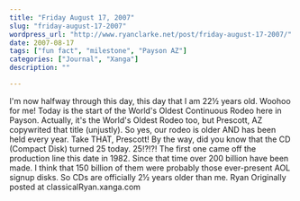 ```yaml
---
title: "Friday August 17, 2007"
slug: "friday-august-17-2007"
wordpress_url: "http://www.ryanclarke.net/post/friday-august-17-2007/"
date: 2007-08-17
tags: ["fun fact", "milestone", "Payson AZ"]
categories: ["Journal", "Xanga"]
description: ""

---
```


I'm now halfway through this day, this day that I am 22½ years old. Woohoo for me!
Today is the start of the World's Oldest Continuous Rodeo here in Payson. Actually, it's the World's Oldest Rodeo too, but Prescott, AZ copywrited that title (unjustly). So yes, our rodeo is older AND has been held every year. Take THAT, Prescott!
By the way, did you know that the CD (Compact Disk) turned 25 today. 25!?!?! The first one came off the production line this date in 1982. Since that time over 200 billion have been made. I think that 150 billion of them were probably those ever-present AOL signup disks. So CDs are officially 2½ years older than me.
Ryan
Originally posted at classicalRyan.xanga.com
